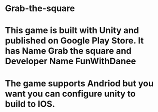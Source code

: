 # Grab-the-square
# This game is built with Unity and published on Google Play Store. It has Name Grab the square and Developer Name FunWithDanee
# The game supports Andriod but you want you can configure unity to build to IOS.

